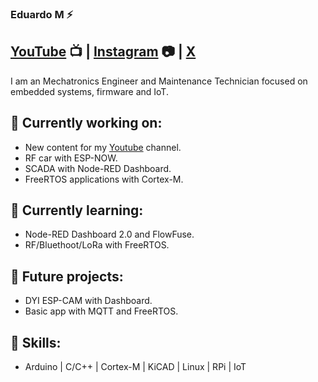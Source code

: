 ### Eduardo M ⚡ 

 ## [YouTube](https://www.youtube.com/channel/UCxg4TXCpaO0D-uDt0ksRbiA) 📺 | [Instagram](https://www.instagram.com/mecatronica.made/) 📷 | [X](https://twitter.com/lalo_made)

I am an Mechatronics Engineer and Maintenance Technician focused on embedded systems, firmware and IoT.

## 🔭 Currently working on:
 - New content for my [Youtube](https://www.youtube.com/channel/UCxg4TXCpaO0D-uDt0ksRbiA) channel.
 - RF car with ESP-NOW.
 - SCADA with Node-RED Dashboard.
 - FreeRTOS applications with Cortex-M.

## 🌱 Currently learning:
 - Node-RED Dashboard 2.0 and FlowFuse.
 - RF/Bluethoot/LoRa with FreeRTOS.
   
## 🤔 Future projects:
 - DYI ESP-CAM with Dashboard.
 - Basic app with MQTT and FreeRTOS.

## 🦾 Skills: 
 - Arduino | C/C++ | Cortex-M | KiCAD | Linux | RPi | IoT 


<!--
**wardok64/wardok64** is a ✨ _special_ ✨ repository because its `README.md` (this file) appears on your GitHub profile.

Here are some ideas to get you started:

- 🔭 I’m currently working on ...
- 🌱 I’m currently learning ...
- 👯 I’m looking to collaborate on ...
- 🤔 I’m looking for help with ...
- 💬 Ask me about ...
- 📫 How to reach me: ...
- 😄 Pronouns: ...
- ⚡ Fun fact: ...
-->
